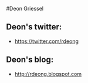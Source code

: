#Deon Griessel
## Deon's twitter:
* https://twitter.com/rdeong
## Deon's blog:
* http://rdeong.blogspot.com
